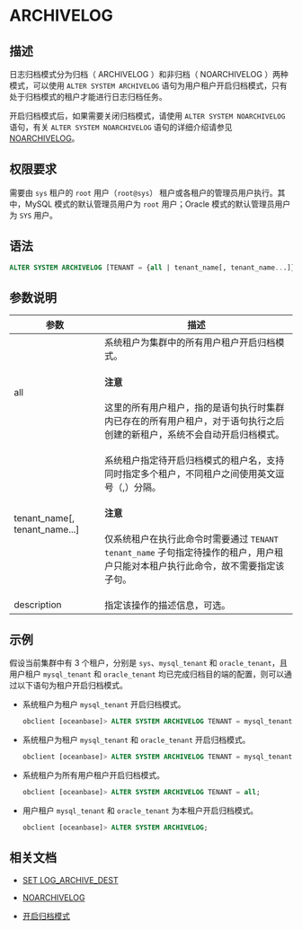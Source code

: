 # ARCHIVELOG

## 描述

日志归档模式分为归档（ ARCHIVELOG ）和非归档（ NOARCHIVELOG ）两种模式，可以使用 `ALTER SYSTEM ARCHIVELOG` 语句为用户租户开启归档模式，只有处于归档模式的租户才能进行日志归档任务。

开启归档模式后，如果需要关闭归档模式，请使用 `ALTER SYSTEM NOARCHIVELOG` 语句，有关 `ALTER SYSTEM NOARCHIVELOG` 语句的详细介绍请参见 [NOARCHIVELOG](210.noarchivelog.md)。

## 权限要求

需要由 `sys` 租户的 `root` 用户（`root@sys`） 租户或各租户的管理员用户执行。其中，MySQL 模式的默认管理员用户为 `root` 用户；Oracle 模式的默认管理员用户为 `SYS` 用户。

## 语法

```sql
ALTER SYSTEM ARCHIVELOG [TENANT = {all | tenant_name[, tenant_name...]}] [DESCRIPTION = 'description'];
```

## 参数说明

| 参数                    | 描述                                                                                                   |
|-------------------------|--------------------------------------------------------------------------------------------------------|
| all                     | 系统租户为集群中的所有用户租户开启归档模式。 <main id="notice" type='notice'><h4>注意</h4><p>这里的所有用户租户，指的是语句执行时集群内已存在的所有用户租户，对于语句执行之后创建的新租户，系统不会自动开启归档模式。</p></main>                                                                    |
| tenant_name[, tenant_name...]    | 系统租户指定待开启归档模式的租户名，支持同时指定多个租户，不同租户之间使用英文逗号（,）分隔。<main id="notice" type='notice'><h4>注意</h4><p>仅系统租户在执行此命令时需要通过 <code>TENANT tenant_name</code> 子句指定待操作的租户，用户租户只能对本租户执行此命令，故不需要指定该子句。</p></main>  |
| description             | 指定该操作的描述信息，可选。                                                                              |

## 示例

假设当前集群中有 3 个租户，分别是 `sys`、`mysql_tenant` 和 `oracle_tenant`，且用户租户 `mysql_tenant` 和 `oracle_tenant` 均已完成归档目的端的配置，则可以通过以下语句为租户开启归档模式。

* 系统租户为租户 `mysql_tenant` 开启归档模式。

   ```sql
   obclient [oceanbase]> ALTER SYSTEM ARCHIVELOG TENANT = mysql_tenant;
   ```

* 系统租户为租户 `mysql_tenant` 和 `oracle_tenant` 开启归档模式。

   ```sql
   obclient [oceanbase]> ALTER SYSTEM ARCHIVELOG TENANT = mysql_tenant;
   ```

* 系统租户为所有用户租户开启归档模式。

   ```sql
   obclient [oceanbase]> ALTER SYSTEM ARCHIVELOG TENANT = all;
   ```

* 用户租户 `mysql_tenant` 和 `oracle_tenant` 为本租户开启归档模式。

   ```sql
   obclient [oceanbase]> ALTER SYSTEM ARCHIVELOG;
   ```

## 相关文档

* [SET LOG_ARCHIVE_DEST](150.set-log-archive-dest.md)

* [NOARCHIVELOG](210.noarchivelog.md)

* [开启归档模式](../../../../../600.manage/600.backup-and-recovery/300.log-archive/300.open-the-log-archive-mode.md)
